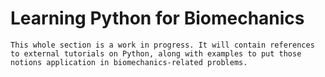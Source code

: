 # Learning Python for Biomechanics

```{warning}
This whole section is a work in progress. It will contain references to external tutorials on Python, along with examples to put those notions application in biomechanics-related problems.
```

```{tableofcontents}
```
